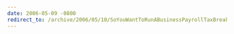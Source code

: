```yaml
---
date: 2006-05-09 -0800
redirect_to: /archive/2006/05/10/SoYouWantToRunABusinessPayrollTaxBreakdown.aspx/
---
```

